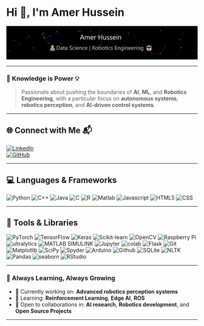 # Hi 👋, I'm Amer Hussein
<!--
<a href="https://github.com/amerob" target="_blank">
  <img src="https://raw.githubusercontent.com/amerob/amerob/main/profilebanner.gif" alt="Profile Banner">
</a>
-->

<div align="center">
  <picture>
    <source srcset="https://raw.githubusercontent.com/amerob/amerob/main/profilebanner.gif">
    <source srcset="https://raw.githubusercontent.com/amerob/amerob/main/profilebanner.gif">
    <img src="https://raw.githubusercontent.com/amerob/amerob/main/profilebanner.gif" alt="Profile Banner">
  </picture>
</div>

---

### 🚀 Knowledge is Power 💡

> Passionate about pushing the boundaries of **AI**, **ML**, and **Robotics Engineering**, with a particular focus on **autonomous systems**, **robotics perception**, and **AI-driven control systems**.

---

## 🌐 Connect with Me 📬

[![LinkedIn](https://img.shields.io/badge/LinkedIn-0077B5?style=for-the-badge&logo=linkedin&logoColor=white)](https://linkedin.com/in/amerhhobbb)  
[![GitHub](https://img.shields.io/badge/GitHub-100000?style=for-the-badge&logo=github&logoColor=white)](https://github.com/amerob)  

---

## 💻 Languages & Frameworks

<div>
  <img height="30" src="https://user-images.githubusercontent.com/67054356/115026129-caec5380-9eca-11eb-86cd-faef1218fd80.png" alt="Python" title="Python">
  <img height="30" src="https://github.com/user-attachments/assets/b527d65f-6b71-4f0c-858d-b63b3b83ff2d" alt="C++" title="C++">
  <img height="30" src="https://github.com/user-attachments/assets/3d78e6e8-9c8f-4067-b2f7-681b57c0e7e0" alt="Java" title="Java">
  <img height="30" src="https://user-images.githubusercontent.com/67054356/122631297-90be4e80-d0d3-11eb-90e3-dd7c46d5a42e.png" alt="C" title="C">
  <img height="30" src="https://user-images.githubusercontent.com/67054356/131630402-baa839b4-7c23-4fc7-86dd-4a34b555e725.png" alt="R" title="R">
  <img height="30" src="https://github.com/user-attachments/assets/2e6d5b3a-c186-48f5-a976-f8ba40fcc8e6" alt="Matlab" title="Matlab">
  <img height="30" src="https://user-images.githubusercontent.com/67054356/131631824-19e6f5c7-311c-4a78-9e56-49fed5162565.png" alt="Javascript" title="Javascript">
  <img height="30" src="https://user-images.githubusercontent.com/67054356/131631974-ac93d19c-6822-4839-b171-035cbd3bac90.png" alt="HTML5" title="HTML5">
  <img height="30" src="https://user-images.githubusercontent.com/67054356/131631712-a329b0dc-7ad2-4c7f-a8f8-55e92e7261df.png" alt="CSS" title="CSS">


</div>

---

## 🔧 Tools & Libraries

<div>
  <img height="30" src="https://user-images.githubusercontent.com/67054356/115026296-ff600f80-9eca-11eb-8e8d-3f13cd6eca90.png" alt="PyTorch" title="PyTorch">
  <img height="30" src="https://github.com/user-attachments/assets/434533f1-8cf5-4129-a8b0-2581c68d071a" alt="TensorFlow" title="TensorFlow">
  <img height="30" src="https://user-images.githubusercontent.com/67054356/115026359-130b7600-9ecb-11eb-876a-bb66a68a1d11.png" alt="Keras" title="Keras">
  <img height="30" src="https://github.com/user-attachments/assets/85769bf9-62c0-4a75-a717-8f9fc8fc57fc" alt="Scikit-learn" title="Scikit-learn">
  <img height="30" src="https://user-images.githubusercontent.com/67054356/115026566-51a13080-9ecb-11eb-848c-1767a735c491.png" alt="OpenCV" title="OpenCV">
  <img height="30" src="https://user-images.githubusercontent.com/67054356/115027978-0851e080-9ecd-11eb-99fd-bb9298477b39.png" alt="Raspberry Pi" title="Raspberry Pi">
  <img height="30" src="https://github.com/user-attachments/assets/0dcaf865-9c52-4e10-b9a4-5b6784b16bfd" alt="ultralytics" title="ultralytics">
  <img height="30" src="https://github.com/user-attachments/assets/2e6d5b3a-c186-48f5-a976-f8ba40fcc8e6" alt="MATLAB SIMULINK" title="MATLAB SIMULINK">
  <img height="30" src="https://user-images.githubusercontent.com/67054356/115027840-de002300-9ecc-11eb-9dc0-54c5b13f8ec1.png" alt="Jupyter" title="Jupyter">
  <img height="30" src="https://user-images.githubusercontent.com/67054356/115028040-1a338380-9ecd-11eb-986e-c66bb000cdc6.png" alt="colab" title="colab">
  <img height="30" src="https://github.com/user-attachments/assets/1f03dd1e-1012-49f9-b7dc-7feaf1b6c637" alt="Flask" title="Flask">
  <img height="30" src="https://user-images.githubusercontent.com/67054356/115028131-333c3480-9ecd-11eb-80ff-73741079df1e.png" alt="Git" title="Git">
  <img height="30" src="https://user-images.githubusercontent.com/67054356/115027614-98dbf100-9ecc-11eb-9446-d24fe878417a.png" alt="Matplotlib" title="Matplotlib">
  <img height="30" src="https://user-images.githubusercontent.com/67054356/115027233-1f440300-9ecc-11eb-84e3-a72a9fc907db.png" alt="SciPy" title="SciPy">
  <img height="30" src="https://user-images.githubusercontent.com/67054356/115393315-36dffc00-a1ea-11eb-86d9-b583bc938afa.png" alt="Spyder" title="Spyder">
  <img height="30" src="https://user-images.githubusercontent.com/67054356/115027898-f40de380-9ecc-11eb-985d-9b1ec5ab1b01.png" alt="Arduino" title="Arduino">
  <img height="30" src="https://user-images.githubusercontent.com/67054356/115028658-cb3a1e00-9ecd-11eb-8c3e-3f3ff08f8bc6.png" alt="Github" title="Github">
  <img height="30" src="https://user-images.githubusercontent.com/67054356/124935922-c2f60880-e00e-11eb-8803-dea9f7627ff7.png" alt="SQLite" title="SQLite">
  <img height="30" src="https://user-images.githubusercontent.com/67054356/115027795-cde84380-9ecc-11eb-8b0c-c09574c30381.png" alt="NLTK" title="NLTK">
  <img height="30" src="https://user-images.githubusercontent.com/67054356/115026827-9e850700-9ecb-11eb-81ad-b8a9f8c05d47.png" alt="Pandas" title="Pandas">
  <img height="30" src="https://github.com/user-attachments/assets/14912148-7b8f-4613-91e5-18ee5548c0d5" alt="seaborn" title="seaborn">
  <img height="30" src="https://github.com/user-attachments/assets/d4cc3762-df15-43d1-887c-3ec50903864a" alt="RStudio" title="RStudio">


</div>

---


<!--
## 📊 GitHub Stats

![Your GitHub Stats](https://github-readme-stats.vercel.app/api?username=amerob&show_icons=true&hide_title=true&count_private=true)
-->




### 🌱 Always Learning, Always Growing
- 🔭 Currently working on: **Advanced robotics perception systems**
- 🌱 Learning: **Reinforcement Learning**, **Edge AI**, **ROS**
- 👯 Open to collaborations in: **AI research**, **Robotics development**, and **Open Source Projects**


---



<!--### Statistics 📊: 

</div> -->




<!--
**amerob/amerob** is a ✨ _special_ ✨ repository because its `README.md` (this file) appears on your GitHub profile.

Here are some ideas to get you started:

- 🔭 I’m currently working on ...
- 🌱 I’m currently learning ...
- 👯 I’m looking to collaborate on ...
- 🤔 I’m looking for help with ...
- 💬 Ask me about ...
- 📫 How to reach me: ...
- 😄 Pronouns: ...
- ⚡ Fun fact: ...
-->

